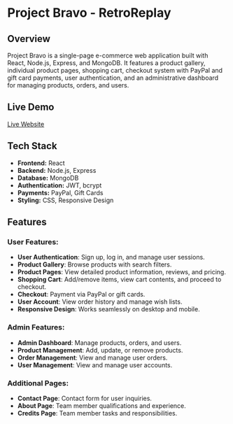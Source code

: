 # Project Bravo - RetroReplay 

## Overview
Project Bravo is a single-page e-commerce web application built with React, Node.js, Express, and MongoDB. It features a product gallery, individual product pages, shopping cart, checkout system with PayPal and gift card payments, user authentication, and an administrative dashboard for managing products, orders, and users.

## Live Demo
[Live Website](https://retroreplay.vercel.app/)

## Tech Stack
- **Frontend:** React
- **Backend:** Node.js, Express
- **Database:** MongoDB
- **Authentication:** JWT, bcrypt
- **Payments:** PayPal, Gift Cards
- **Styling:** CSS, Responsive Design

## Features

### User Features:
- **User Authentication**: Sign up, log in, and manage user sessions.
- **Product Gallery**: Browse products with search filters.
- **Product Pages**: View detailed product information, reviews, and pricing.
- **Shopping Cart**: Add/remove items, view cart contents, and proceed to checkout.
- **Checkout**: Payment via PayPal or gift cards.
- **User Account**: View order history and manage wish lists.
- **Responsive Design**: Works seamlessly on desktop and mobile.

### Admin Features:
- **Admin Dashboard**: Manage products, orders, and users.
- **Product Management**: Add, update, or remove products.
- **Order Management**: View and manage user orders.
- **User Management**: View and manage user accounts.

### Additional Pages:
- **Contact Page**: Contact form for user inquiries.
- **About Page**: Team member qualifications and experience.
- **Credits Page**: Team member tasks and responsibilities.

